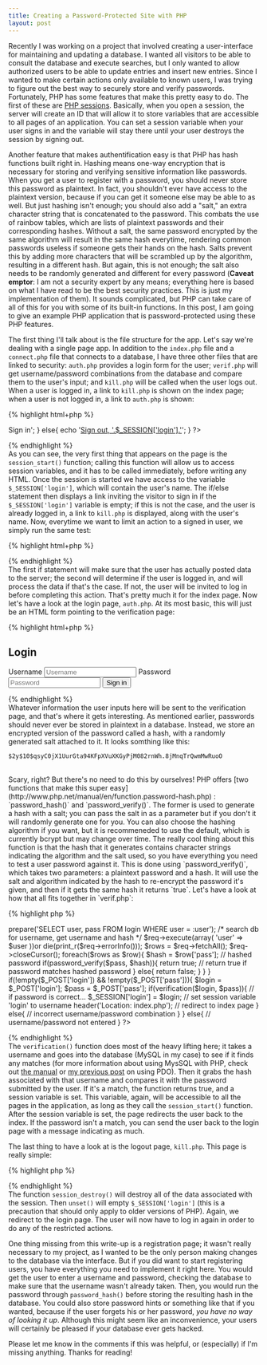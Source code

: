 ```yaml
---
title: Creating a Password-Protected Site with PHP
layout: post
---
```


Recently I was working on a project that involved creating a user-interface for maintaining and updating a database. I wanted all visitors to be able to consult the database and execute searches, but I only wanted to allow authorized users to be able to update entries and insert new entries. Since I wanted to make certain actions only available to known users, I was trying to figure out the best way to securely store and verify passwords. Fortunately, PHP has some features that make this pretty easy to do. The first of these are [PHP sessions](http://www.php.net/manual/en/book.session.php). Basically, when you open a session, the server will create an ID that will allow it to store variables that are accessible to all pages of an application. You can set a session variable when your user signs in and the variable will stay there until your user destroys the session by signing out. 

Another feature that makes authentification easy is that PHP has hash functions built right in. Hashing means one-way encryption that is necessary for storing and verifying sensitive information like passwords. When you get a user to register with a password, you should never store this password as plaintext. In fact, you shouldn't ever have access to the plaintext version, because if you can get it someone else may be able to as well. But just hashing isn't enough; you should also add a "salt," an extra character string that is concatenated to the password. This combats the use of rainbow tables, which are lists of plaintext passwords and their corresponding hashes. Without a salt, the same password encrypted by the same algorithm will result in the same hash everytime, rendering common passwords useless if someone gets their hands on the hash. Salts prevent this by adding more characters that will be scrambled up by the algorithm, resulting in a different hash. But again, this is not enough; the salt also needs to be randomly generated and different for every password (__Caveat emptor__: I am not a security expert by any means; everything here is based on what I have read to be the best security practices. This is just my implementation of them). It sounds complicated, but PHP can take care of all of this for you with some of its built-in functions. In this post, I am going to give an example PHP application that is password-protected using these PHP features.

The first thing I'll talk about is the file structure for the app. Let's say we're dealing with a single page app. In addition to the `index.php` file and a `connect.php` file that connects to a database, I have three other files that are linked to security: `auth.php` provides a login form for the user; `verif.php` will get username/password combinations from the database and compare them to the user's input; and `kill.php` will be called when the user logs out. When a user is logged in, a link to `kill.php` is shown on the index page; when a user is not logged in, a link to `auth.php` is shown:

{% highlight html+php %}
<?php
session_start();
if(!isset($_SESSION['login'])){
	echo '<a href="auth.php">Sign in</a>';
}
else{
	echo '<a href="kill.php">Sign out, '.$_SESSION['login'].'</a>';
}
?>
{% endhighlight %}
<br />
As you can see, the very first thing that appears on the page is the `session_start()` function; calling this function will allow us to access session variables, and it has to be called immediately, before writing any HTML. Once the session is started we have access to the variable `$_SESSION['login']`, which will contain the user's name. The if/else statement then displays a link inviting the visitor to sign in if the `$_SESSION['login']` variable is empty; if this is not the case, and the user is already logged in, a link to `kill.php` is displayed, along with the user's name. Now, everytime we want to limit an action to a signed in user, we simply run the same test:

{% highlight html+php %}
<?php
if($_SERVER['REQUEST_METHOD'] == "POST"){
	if(isset($_SESSION['login'])){
		// run some code to update the database
	}
	else{
		// send the user a message saying they must sign in to do this
	}
}
?>
{% endhighlight %}
<br />
The first if statement will make sure that the user has actually posted data to the server; the second will determine if the user is logged in, and will process the data if that's the case. If not, the user will be invited to log in before completing this action. That's pretty much it for the index page. Now let's have a look at the login page, `auth.php`. At its most basic, this will just be an HTML form pointing to the verification page:

{% highlight html+php %}
<h2>Login</h2>
<form role="form" action="verif.php" method="post">
	<label>Username</label>
	<input type="text" placeholder="Username" name="login" required>
	<label>Password</label>
	<input type="password" placeholder="Password" name="pass" required>
	<button class="btn btn-primary" type="submit">Sign in</button>
</form>
{% endhighlight %}
<br />
Whatever information the user inputs here will be sent to the verification page, and that's where it gets interesting. As mentioned earlier, passwords should never ever be stored in plaintext in a database. Instead, we store an encrypted version of the password called a hash, with a randomly generated salt attached to it. It looks somthing like this: 

```
$2y$10$qsyC0jX1UurGta94KFpXVuXKGyPjM082rnWh.8jMnqTrQwmMwRuoO
```
<br />
Scary, right? But there's no need to do this by ourselves! PHP offers [two functions that make this super easy](http://www.php.net/manual/en/function.password-hash.php) : `password_hash()` and `password_verify()`. The former is used to generate a hash with a salt; you can pass the salt in as a parameter but if you don't it will randomly generate one for you. You can also choose the hashing algorithm if you want, but it is recommeneded to use the default, which is currently bcrypt but may change over time. The really cool thing about this function is that the hash that it generates contains character strings indicating the algorithm and the salt used, so you have everything you need to test a user password against it. This is done using `password_verify()`, which takes two parameters: a plaintext password and a hash. It will use the salt and algorithm indicated by the hash to re-encrypt the password it's given, and then if it gets the same hash it returns `true`. Let's have a look at how that all fits together in `verif.php`:

{% highlight php %}
<?php
session_start();

function verification($user, $pass){

	require 'connect.php'; // connect to database
	$req = $bdd->prepare('SELECT user, pass FROM login WHERE user = :user');
	/* search db for username, get username and hash */
	$req->execute(array(
		'user' => $user
		))or die(print_r($req->errorInfo()));

	$rows = $req->fetchAll();

	$req->closeCursor();

	foreach($rows as $row){
		$hash = $row['pass']; // hashed password

		if(password_verify($pass, $hash)){ 
			return true; // return true if password matches hashed password
		}
		else{
			return false;
		}
	}
}

if(!empty($_POST['login']) && !empty($_POST['pass'])){
	$login = $_POST['login'];
	$pass = $_POST['pass'];
	if(verification($login, $pass)){ // if password is correct...
		$_SESSION['login'] = $login; // set session variable 'login' to username
		header('Location: index.php'); // redirect to index page
	}
	else{
		// incorrect username/password combination
	}
}
else{
	// username/password not entered
}
?>
{% endhighlight %}
<br />
The `verification()` function does most of the heavy lifting here; it takes a username and goes into the database (MySQL in my case) to see if it finds any matches (for more information about using MysSQL with PHP, check out [the manual](https://php.net/manual/en/mysql.php) or [my previous post](/2014/02/02/intro-to-pdo/) on using PDO). Then it grabs the hash associated with that username and compares it with the password submitted by the user. If it's a match, the function returns true, and a session variable is set. This variable, again, will be accessible to all the pages in the application, as long as they call the `session_start()` function. After the session variable is set, the page redirects the user back to the index. If the password isn't a match, you can send the user back to the login page with a message indicating as much.

The last thing to have a look at is the logout page, `kill.php`. This page is really simple:

{% highlight php %}
<?php
session_start();
session_destroy();
unset($_SESSION['login']);
header('Location: auth.php')
?>
{% endhighlight %}
<br />
The function `session_destroy()` will destroy all of the data associated with the session. Then `unset()` will empty `$_SESSION['login']` (this is a precaution that should only apply to older versions of PHP). Again, we redirect to the login page. The user will now have to log in again in order to do any of the restricted actions.

One thing missing from this write-up is a registration page; it wasn't really necessary to my project, as I wanted to be the only person making changes to the database via the interface. But if you did want to start registering users, you have everything you need to implement it right here. You would get the user to enter a username and password, checking the database to make sure that the username wasn't already taken. Then, you would run the password through `password_hash()` before storing the resulting hash in the database. You could also store password hints or something like that if you wanted, because if the user forgets his or her password, _you have no way of looking it up_. Although this might seem like an inconvenience, your users will certainly be pleased if your database ever gets hacked.

Please let me know in the comments if this was helpful, or (especially) if I'm missing anything. Thanks for reading!